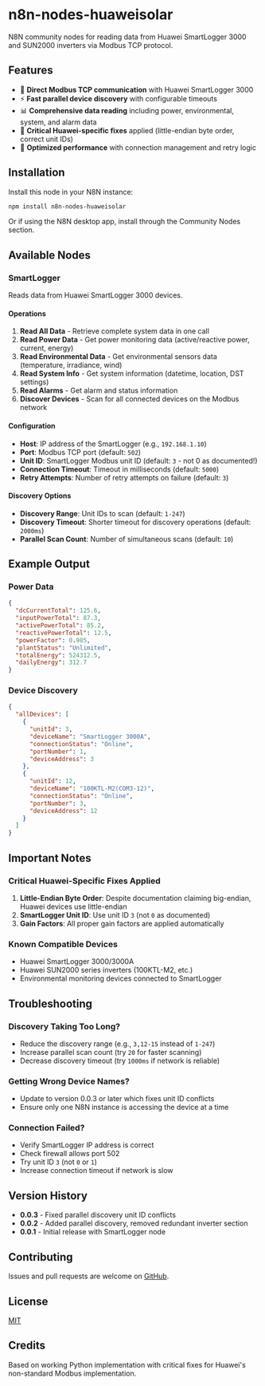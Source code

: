 # n8n-nodes-huaweisolar

N8N community nodes for reading data from Huawei SmartLogger 3000 and SUN2000 inverters via Modbus TCP protocol.

## Features

- 🔌 **Direct Modbus TCP communication** with Huawei SmartLogger 3000
- ⚡ **Fast parallel device discovery** with configurable timeouts
- 📊 **Comprehensive data reading** including power, environmental, system, and alarm data
- 🔧 **Critical Huawei-specific fixes** applied (little-endian byte order, correct unit IDs)
- 🚀 **Optimized performance** with connection management and retry logic

## Installation

Install this node in your N8N instance:

```bash
npm install n8n-nodes-huaweisolar
```

Or if using the N8N desktop app, install through the Community Nodes section.

## Available Nodes

### SmartLogger

Reads data from Huawei SmartLogger 3000 devices.

#### Operations

1. **Read All Data** - Retrieve complete system data in one call
2. **Read Power Data** - Get power monitoring data (active/reactive power, current, energy)
3. **Read Environmental Data** - Get environmental sensors data (temperature, irradiance, wind)
4. **Read System Info** - Get system information (datetime, location, DST settings)
5. **Read Alarms** - Get alarm and status information
6. **Discover Devices** - Scan for all connected devices on the Modbus network

#### Configuration

- **Host**: IP address of the SmartLogger (e.g., `192.168.1.10`)
- **Port**: Modbus TCP port (default: `502`)
- **Unit ID**: SmartLogger Modbus unit ID (default: `3` - not 0 as documented!)
- **Connection Timeout**: Timeout in milliseconds (default: `5000`)
- **Retry Attempts**: Number of retry attempts on failure (default: `3`)

#### Discovery Options

- **Discovery Range**: Unit IDs to scan (default: `1-247`)
- **Discovery Timeout**: Shorter timeout for discovery operations (default: `2000ms`)
- **Parallel Scan Count**: Number of simultaneous scans (default: `10`)

## Example Output

### Power Data
```json
{
  "dcCurrentTotal": 125.6,
  "inputPowerTotal": 87.3,
  "activePowerTotal": 85.2,
  "reactivePowerTotal": 12.5,
  "powerFactor": 0.985,
  "plantStatus": "Unlimited",
  "totalEnergy": 524312.5,
  "dailyEnergy": 312.7
}
```

### Device Discovery
```json
{
  "allDevices": [
    {
      "unitId": 3,
      "deviceName": "SmartLogger 3000A",
      "connectionStatus": "Online",
      "portNumber": 1,
      "deviceAddress": 3
    },
    {
      "unitId": 12,
      "deviceName": "100KTL-M2(COM3-12)",
      "connectionStatus": "Online",
      "portNumber": 3,
      "deviceAddress": 12
    }
  ]
}
```

## Important Notes

### Critical Huawei-Specific Fixes Applied

1. **Little-Endian Byte Order**: Despite documentation claiming big-endian, Huawei devices use little-endian
2. **SmartLogger Unit ID**: Use unit ID `3` (not `0` as documented)
3. **Gain Factors**: All proper gain factors are applied automatically

### Known Compatible Devices

- Huawei SmartLogger 3000/3000A
- Huawei SUN2000 series inverters (100KTL-M2, etc.)
- Environmental monitoring devices connected to SmartLogger

## Troubleshooting

### Discovery Taking Too Long?
- Reduce the discovery range (e.g., `3,12-15` instead of `1-247`)
- Increase parallel scan count (try `20` for faster scanning)
- Decrease discovery timeout (try `1000ms` if network is reliable)

### Getting Wrong Device Names?
- Update to version 0.0.3 or later which fixes unit ID conflicts
- Ensure only one N8N instance is accessing the device at a time

### Connection Failed?
- Verify SmartLogger IP address is correct
- Check firewall allows port 502
- Try unit ID `3` (not `0` or `1`)
- Increase connection timeout if network is slow

## Version History

- **0.0.3** - Fixed parallel discovery unit ID conflicts
- **0.0.2** - Added parallel discovery, removed redundant inverter section
- **0.0.1** - Initial release with SmartLogger node

## Contributing

Issues and pull requests are welcome on [GitHub](https://github.com/Edward-Tollemache/n8n-nodes-huaweisolar).

## License

[MIT](LICENSE.md)

## Credits

Based on working Python implementation with critical fixes for Huawei's non-standard Modbus implementation.
